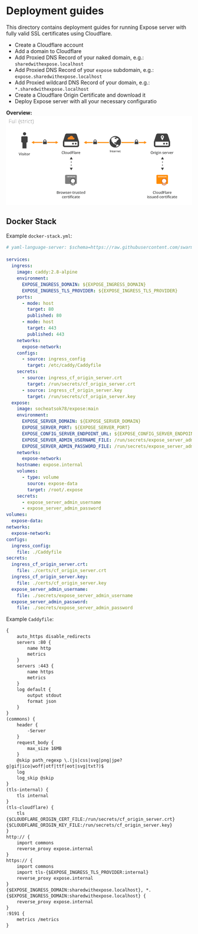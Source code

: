 # Deployment guides

This directory contains deployment guides for running Expose server with fully valid SSL certificates using Cloudflare.

- Create a Cloudflare account
- Add a domain to Cloudflare
- Add Proxied DNS Record of your naked domain, e.g.: `sharedwithexpose.localhost`
- Add Proxied DNS Record of your `expose` subdomain, e.g.: `expose.sharedwithexpose.localhost`
- Add Proxied wildcard DNS Record of your domain, e.g.: `*.sharedwithexpose.localhost`
- Create a Cloudflare Origin Certificate and download it
- Deploy Expose server with all your necessary configuratio

**Overview:**
![alt text](image.png)

## Docker Stack
Example `docker-stack.yml`:

```yaml
# yaml-language-server: $schema=https://raw.githubusercontent.com/swarmlibs/dockerstack-schema/main/schema/dockerstack-spec.json

services:
  ingress:
    image: caddy:2.8-alpine
    environment:
      EXPOSE_INGRESS_DOMAIN: ${EXPOSE_INGRESS_DOMAIN}
      EXPOSE_INGRESS_TLS_PROVIDER: ${EXPOSE_INGRESS_TLS_PROVIDER}
    ports:
      - mode: host
        target: 80
        published: 80
      - mode: host
        target: 443
        published: 443
    networks:
      expose-network:
    configs:
      - source: ingress_config
        target: /etc/caddy/Caddyfile
    secrets:
      - source: ingress_cf_origin_server.crt
        target: /run/secrets/cf_origin_server.crt
      - source: ingress_cf_origin_server.key
        target: /run/secrets/cf_origin_server.key
  expose:
    image: socheatsok78/expose:main
    environment:
      EXPOSE_SERVER_DOMAIN: ${EXPOSE_SERVER_DOMAIN}
      EXPOSE_SERVER_PORT: ${EXPOSE_SERVER_PORT}
      EXPOSE_CONFIG_SERVER_ENDPOINT_URL: ${EXPOSE_CONFIG_SERVER_ENDPOINT_URL}
      EXPOSE_SERVER_ADMIN_USERNAME_FILE: /run/secrets/expose_server_admin_username
      EXPOSE_SERVER_ADMIN_PASSWORD_FILE: /run/secrets/expose_server_admin_password
    networks:
      expose-network:
    hostname: expose.internal
    volumes:
      - type: volume
        source: expose-data
        target: /root/.expose
    secrets:
      - expose_server_admin_username
      - expose_server_admin_password
volumes:
  expose-data:
networks:
  expose-network:
configs:
  ingress_config:
    file: ./Caddyfile
secrets:
  ingress_cf_origin_server.crt:
    file: ./certs/cf_origin_server.crt
  ingress_cf_origin_server.key:
    file: ./certs/cf_origin_server.key
  expose_server_admin_username:
    file: ./secrets/expose_server_admin_username
  expose_server_admin_password:
    file: ./secrets/expose_server_admin_password
```

Example `Caddyfile`:

```caddy
{
	auto_https disable_redirects
	servers :80 {
		name http
		metrics
	}
	servers :443 {
		name https
		metrics
	}
	log default {
		output stdout
		format json
	}
}
(commons) {
	header {
		-Server
	}
	request_body {
		max_size 16MB
	}
	@skip path_regexp \.(js|css|svg|png|jpe?g|gif|ico|woff|otf|ttf|eot|svg|txt?)$
	log
	log_skip @skip
}
(tls-internal) {
	tls internal
}
(tls-cloudflare) {
	tls {$CLOUDFLARE_ORIGIN_CERT_FILE:/run/secrets/cf_origin_server.crt} {$CLOUDFLARE_ORIGIN_KEY_FILE:/run/secrets/cf_origin_server.key}
}
http:// {
	import commons
	reverse_proxy expose.internal
}
https:// {
	import commons
	import tls-{$EXPOSE_INGRESS_TLS_PROVIDER:internal}
	reverse_proxy expose.internal
}
{$EXPOSE_INGRESS_DOMAIN:sharedwithexpose.localhost}, *.{$EXPOSE_INGRESS_DOMAIN:sharedwithexpose.localhost} {
	reverse_proxy expose.internal
}
:9191 {
	metrics /metrics
}
```
